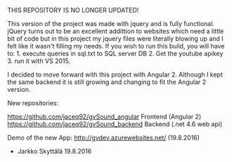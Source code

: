 THIS REPOSITORY IS NO LONGER UPDATED!

This version of the project was made with jquery and is fully functional. jQuery turns out to be an excellent addittion to websites which need a little bit of code but in this project my jquery files were literally blowing up and I felt like it wasn't filling my needs. If you wish to run this build, you will have to: 1. execute queries in sql.txt to SQL server DB 2. Get the youtube apikey 3. run it with VS 2015.

I decided to move forward with this project with Angular 2. Although I kept the same backend it is still growing and changing to fit the Angular 2 version.

New repositories:

https://github.com/jaceq92/gvSound_angular Frontend (Angular 2)
https://github.com/jaceq92/gvSound_backend Backend (.net 4.6 web api)

Demo of the new App: http://gvdev.azurewebsites.net/ (19.8.2016)

- Jarkko Skyttälä 19.8.2016
